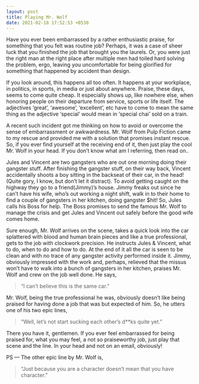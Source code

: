 ```yaml
---
layout: post
title: Playing Mr. Wolf
date: 2021-02-18 17:52:53 +0530
---
```


Have you ever been embarrassed by a rather enthusiastic praise, for something that you felt was routine job? Perhaps, it was a case of sheer luck that you finished the job that brought you the laurels. Or, you were just the right man at the right place after multiple men had toiled hard solving the problem, ergo, leaving you uncomfortable for being glorified for something that happened by accident than design.

If you look around, this happens all too often. It happens at your workplace, in politics, in sports, in media or just about anywhere. Praise, these days, seems to come quite cheap. It especially shows up, like nowhere else, when honoring people on their departure from service, sports or life itself. The adjectives ‘great’, ‘awesome’, ‘excellent’, etc have to come to mean the same thing as the adjective ‘special’ would mean in ‘special chai’ sold on a train.

A recent such incident got me thinking on how to avoid or overcome the sense of embarrassment or awkwardness. Mr. Wolf from Pulp Fiction came to my rescue and provided me with a solution that promises instant rescue. So, if you ever find yourself at the receiving end of it, then just play the cool Mr. Wolf in your head. If you don’t know what am I referring, then read on..

Jules and Vincent are two gangsters who are out one morning doing their gangster stuff. After finishing the gangster stuff, on their way back, Vincent accidentally shoots a boy sitting in the backseat of their car, in the head! (Quite gory, I know, but don’t let it distract). To avoid getting caught on the highway they go to a friend(Jimmy)’s house. Jimmy freaks out since he can’t have his wife, who’s out working a night shift, walk in to their home to find a couple of gangsters in her kitchen, doing gangster $hit! So, Jules calls his Boss for help. The Boss promises to send the famous Mr. Wolf to manage the crisis and get Jules and Vincent out safely before the good wife comes home.

Sure enough, Mr. Wolf arrives on the scene, takes a quick look into the car splattered with blood and human brain pieces and like a true professional, gets to the job with clockwork precision. He instructs Jules & Vincent, what to do, when to do and how to do. At the end of it all the car is seen to be clean and with no trace of any gangster activity performed inside it. Jimmy, obviously impressed with the work and, perhaps, relieved that the missus won’t have to walk into a bunch of gangsters in her kitchen, praises Mr. Wolf and crew on the job well done. He says, 
> “I can’t believe this is the same car.”

Mr. Wolf, being the true professional he was, obviously doesn’t like being praised for having done a job that was but expected of him. So, he utters one of his two epic lines, 
> “Well, let’s not start sucking each other’s d**ks quite yet.”

There you have it, gentlemen. If you ever feel embarrassed for being praised for, what you may feel, a not so praiseworthy job, just play that scene and the line. In your head and not on an email, obviously!

PS — The other epic line by Mr. Wolf is, 
> “Just because you are a character doesn’t mean that you have character.”